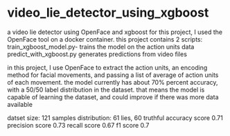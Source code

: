 # video_lie_detector_using_xgboost
a video lie detector using OpenFace and xgboost
for this project, I used the OpenFace tool on a docker container.
this project contains 2 scripts:
train_xgboost_model.py- trains the model on the action units data
predict_with_xgboost.py generates predictions from video files

in this project, I use OpenFace to extract the action units, an encoding method for facial movements, and passing a list of average of action units of each movement.
the model currently has about 70% percent accuracy, with a 50/50 label distribution in the dataset. that means the model is capable of learning the dataset,
and could improve if there was more data available

datset size: 121 samples
distribution: 61 lies, 60 truthful
accuracy score 0.71
precision score 0.73
recall score 0.67
f1 score 0.7

